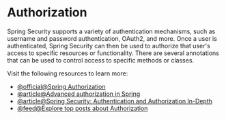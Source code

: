 # Authorization

Spring Security supports a variety of authentication mechanisms, such as username and password authentication, OAuth2, and more. Once a user is authenticated, Spring Security can then be used to authorize that user's access to specific resources or functionality. There are several annotations that can be used to control access to specific methods or classes.

Visit the following resources to learn more:

- [@official@Spring Authorization](https://docs.spring.io/spring-security/reference/servlet/authorization/index.html)
- [@article@Advanced authorization in Spring](https://docs.spring.io/spring-security/site/docs/5.2.11.RELEASE/reference/html/authorization.html)
- [@article@Spring Security: Authentication and Authorization In-Depth](https://www.marcobehler.com/guides/spring-security)
- [@feed@Explore top posts about Authorization](https://app.daily.dev/tags/authorization?ref=roadmapsh)
